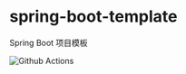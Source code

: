 # spring-boot-template
Spring Boot 项目模板

![Github Actions](https://github.com/BruceMaa/spring-boot-template/workflows/.github/workflows/maven.yml/badge.svg)

